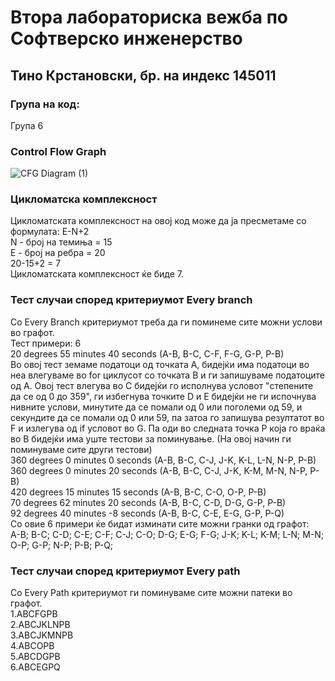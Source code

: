 # Втора лабораториска вежба по Софтверско инженерство 
## Тино Крстановски, бр. на индекс 145011
### Група на код:
Група 6

### Control Flow Graph 
![CFG Diagram (1)](https://user-images.githubusercontent.com/37616613/84551486-1adc1600-ad0e-11ea-825c-07eb1fb3bb25.png)
### Цикломатска комплексност 
Цикломатската комплексност на овој код може да ја пресметаме со формулата: Е-N+2 <br/>
N - број на темиња = 15<br/>
E - број на ребра = 20<br/>
20-15+2 = 7<br/>
Цикломатската комплексност ќе биде 7.

### Тест случаи според критериумот Every branch 
Со Every Branch критериумот треба да ги поминеме сите можни услови во графот.<br/>
Тест примери: 6<br/>
20 degrees 55 minutes 40 seconds (A-B, B-C, C-F, F-G, G-P, P-B)<br/>
Во овој тест земаме податоци од точката А, бидејќи има податоци во неа влегуваме во for циклусот со точката B и ги запишуваме податоците од А. Овој тест влегува во С бидејќи го исполнува условот "степените да се од 0 до 359", ги избегнува точките D и E бидејќи не ги испочнува нивните услови, минутите да се помали од 0 или поголеми од 59, и секундите да се помали од 0 или 59, па затоа го запишува резултатот во F и излегува од if условот во G. Па оди во следната точка P која го враќа во B бидејќи има уште тестови за поминување. (На овој начин ги поминуваме сите други тестови)<br/>
360 degrees 0 minutes 0 seconds (A-B, B-C, C-J, J-K, K-L, L-N, N-P, P-B)<br/>
360 degrees 0 minutes 20 seconds (A-B, B-C, C-J, J-K, K-M, M-N, N-P, P-B)<br/>
420 degrees 15 minutes 15 seconds (A-B, B-C, C-O, O-P, P-B)<br/>
70 degrees 62 minutes 20 seconds (A-B, B-C, C-D, D-G, G-P, P-B)<br/>
92 degrees 40 minutes -8 seconds (A-B, B-C, C-E, E-G, G-P, P-Q)<br/>
Со овие 6 примери ќе бидат изминати сите можни гранки од графот:<br/>
A-B;
B-C;
C-D;
C-E;
C-F;
C-J;
C-O;
D-G;
E-G;
F-G;
J-K;
K-L;
K-M;
L-N;
M-N;
O-P;
G-P;
N-P;
P-B;
P-Q;

### Тест случаи според критериумот Every path
Со Every Path критериумот ги поминуваме сите можни патеки во графот.<br/>
1.ABCFGPB<br/>
2.ABCJKLNPB<br/>
3.ABCJKMNPB<br/>
4.ABCOPB<br/>
5.ABCDGPB<br/>
6.ABCEGPQ
